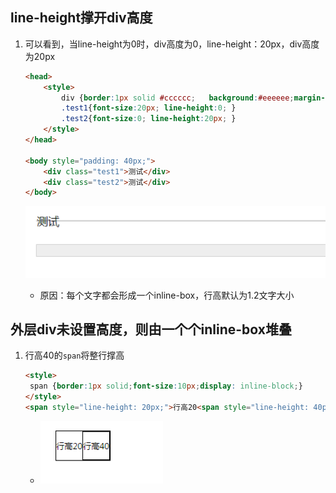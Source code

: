 

## line-height撑开div高度

1. 可以看到，当line-height为0时，div高度为0，line-height：20px，div高度为20px

   ```html
   <head>
       <style>
           div {border:1px solid #cccccc;   background:#eeeeee;margin-bottom: 40px;}
           .test1{font-size:20px; line-height:0; }
           .test2{font-size:0; line-height:20px; }
       </style>
   </head>
   
   <body style="padding: 40px;">
       <div class="test1">测试</div>
       <div class="test2">测试</div>
   </body>
   ```

   ![img](README.assets/image0.png)

   - 原因：每个文字都会形成一个inline-box，行高默认为1.2文字大小



 

## 外层div未设置高度，则由一个个inline-box堆叠

1. 行高40的`span`将整行撑高

   ```html
   <style>
   	span {border:1px solid;font-size:10px;display: inline-block;}
   </style>
   <span style="line-height: 20px;">行高20<span style="line-height: 40px">行高40</span></span>
   ```

   - ![img](README.assets/image1.png)

 



 

 

 

 

 

 

 